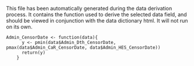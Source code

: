 This file has been automatically generated during the data derivation process.
It contains the function used to derive the selected data field, and should be viewed in conjunction with the data dictionary html.
It will not run on its own.


```
Admin_CensorDate <- function(data){
      y <- pmin(data$Admin_Dth_CensorDate, pmax(data$Admin_CaR_CensorDate, data$Admin_HES_CensorDate))
      return(y)
    }
```


